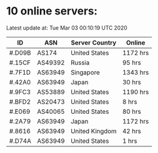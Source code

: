 # 10 online servers:

Latest update at: Tue Mar 03 00:10:19 UTC 2020

| ID | ASN | Server Country | Online |
| -- | --- | -------------- | ------ |
| #.D09B | AS174 | United States | 1172 hrs |
| #.15CF | AS49392 | Russia | 95 hrs |
| #.7F1D | AS63949 | Singapore | 1343 hrs |
| #.42A0 | AS63949 | Japan | 30 hrs |
| #.9FC3 | AS53889 | United States | 1190 hrs |
| #.BFD2 | AS20473 | United States | 8 hrs |
| #.E069 | AS40065 | United States | 80 hrs |
| #.2A79 | AS63949 | Japan | 1172 hrs |
| #.8616 | AS63949 | United Kingdom | 42 hrs |
| #.D74A | AS63949 | United States | 1 hrs |


